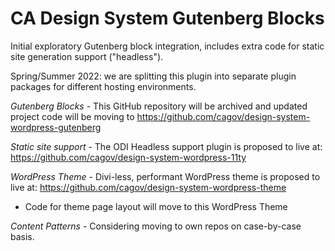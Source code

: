 # CA Design System Gutenberg Blocks

Initial exploratory Gutenberg block integration, includes extra code for static site generation support ("headless"). 

Spring/Summer 2022: we are splitting this plugin into separate plugin packages for different hosting environments.

*Gutenberg Blocks* - This GitHub repository will be archived and updated project code will be moving to 
https://github.com/cagov/design-system-wordpress-gutenberg

*Static site support* - The ODI Headless support plugin is proposed to live at: https://github.com/cagov/design-system-wordpress-11ty

*WordPress Theme* - Divi-less, performant WordPress theme is proposed to live at: https://github.com/cagov/design-system-wordpress-theme
* Code for theme page layout will move to this WordPress Theme

*Content Patterns* - Considering moving to own repos on case-by-case basis.
